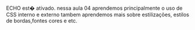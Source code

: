 ECHO est� ativado.
nessa aula 04 aprendemos principalmente o uso de CSS interno e externo
tambem aprendemos mais sobre estilizações, estilos de bordas,fontes cores e etc.